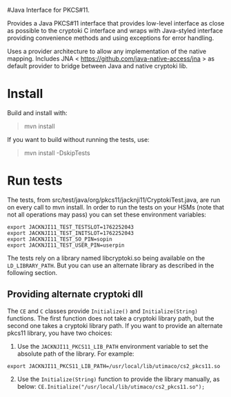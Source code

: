 #Java Interface for PKCS#11.

Provides a Java PKCS#11 interface that provides low-level interface
as close as possible to the cryptoki C interface and wraps with
Java-styled interface providing convenience methods and using
exceptions for error handling.

Uses a provider architecture to allow any implementation of the 
native mapping. Includes JNA < https://github.com/java-native-access/jna > 
as default provider to bridge between Java and native cryptoki lib.

# Install

Build and install with:

>mvn install

If you want to build without running the tests, use:

>mvn install -DskipTests

# Run tests
The tests, from src/test/java/org/pkcs11/jacknji11/CryptokiTest.java, are run on every call to mvn install.
In order to run the tests on your HSMs (note that not all operations may pass) you can set these environment variables:

```
export JACKNJI11_TEST_TESTSLOT=1762252043
export JACKNJI11_TEST_INITSLOT=1762252043
export JACKNJI11_TEST_SO_PIN=sopin
export JACKNJI11_TEST_USER_PIN=userpin
```

The tests rely on a library named libcryptoki.so being available on the `LD_LIBRARY_PATH`. But you can use an alternate library as described in the following section.

## Providing alternate cryptoki dll
The `CE` and `C` classes provide `Initialize()` and `Initialize(String)` functions. The first function does not take a cryptoki library path, but the second one takes a cryptoki library path. If you want to provide an alternate pkcs11 library, you have two choices:
  1. Use the `JACKNJI11_PKCS11_LIB_PATH` environment variable to set the absolute path of the library. For example: 

```export JACKNJI11_PKCS11_LIB_PATH=/usr/local/lib/utimaco/cs2_pkcs11.so```

  2. Use the `Initialize(String)` function to provide the library manually, as below:
```CE.Initialize("/usr/local/lib/utimaco/cs2_pkcs11.so");```

